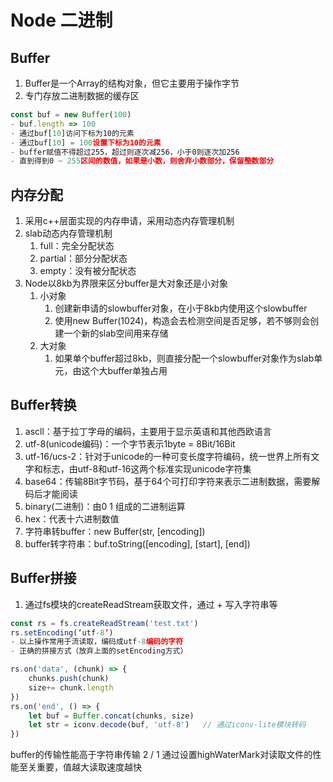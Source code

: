 # Node 二进制

## Buffer
1. Buffer是一个Array的结构对象，但它主要用于操作字节
2. 专门存放二进制数据的缓存区
```js
const buf = new Buffer(100)
- buf.length => 100
- 通过buf[10]访问下标为10的元素
- 通过buf[10] = 100设置下标为10的元素
- buffer赋值不得超过255，超过则逐次减256，小于0则逐次加256
- 直到得到0 ~ 255区间的数值，如果是小数，则舍弃小数部分，保留整数部分
```

## 内存分配
1. 采用c++层面实现的内存申请，采用动态内存管理机制
2. slab动态内存管理机制
   1. full：完全分配状态
   2. partial：部分分配状态
   3. empty：没有被分配状态
3. Node以8kb为界限来区分buffer是大对象还是小对象
   1. 小对象
      1. 创建新申请的slowbuffer对象，在小于8kb内使用这个slowbuffer
      2. 使用new Buffer(1024)，构造会去检测空间是否足够，若不够则会创建一个新的slab空间用来存储
   2. 大对象
      1. 如果单个buffer超过8kb，则直接分配一个slowbuffer对象作为slab单元，由这个大buffer单独占用
## Buffer转换
1. ascll：基于拉丁字母的编码，主要用于显示英语和其他西欧语言
2. utf-8(unicode编码)：一个字节表示1byte = 8Bit/16Bit
3. utf-16/ucs-2：针对于unicode的一种可变长度字符编码，统一世界上所有文字和标志，由utf-8和utf-16这两个标准实现unicode字符集
4. base64：传输8Bit字节码，基于64个可打印字符来表示二进制数据，需要解码后才能阅读
5. binary(二进制)：由0 1 组成的二进制运算
6. hex：代表十六进制数值
7. 字符串转buffer：new Buffer(str, [encoding])
8. buffer转字符串：buf.toString([encoding], [start], [end])
## Buffer拼接
1. 通过fs模块的createReadStream获取文件，通过 + 写入字符串等
```js
const rs = fs.createReadStream('test.txt')
rs.setEncoding(‘utf-8’)
- 以上操作常用于流读取，编码成utf-8编码的字符
- 正确的拼接方式（放弃上面的setEncoding方式）

rs.on('data', (chunk) => {
    chunks.push(chunk)
    size+= chunk.length
})
rs.on('end', () => {
    let buf = Buffer.concat(chunks, size)
    let str = iconv.decode(buf, 'utf-8')   // 通过iconv-lite模块转码
})
```
buffer的传输性能高于字符串传输 2 / 1
通过设置highWaterMark对读取文件的性能至关重要，值越大读取速度越快
